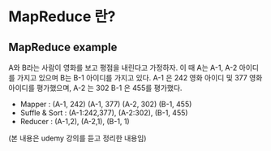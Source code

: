 
# MapReduce 란?

## MapReduce example
A와 B라는 사람이 영화를 보고 평점을 내린다고 가정하자.
이 때 A는 A-1, A-2 아이디를 가지고 있으며 B는 B-1 아이디를 가지고 있다.
A-1 은 242 영화 아이디 및 377 영화 아이디를 평가했으며,
A-2 는 302
B-1 은 455를 평가했다.

- Mapper : (A-1, 242) (A-1, 377) (A-2, 302) (B-1, 455)
- Suffle & Sort : (A-1:242,377), (A-2:302), (B-1, 455)
- Reducer : (A-1,2), (A-2,1), (B-1, 1)

(본 내용은 udemy 강의를 듣고 정리한 내용임)
